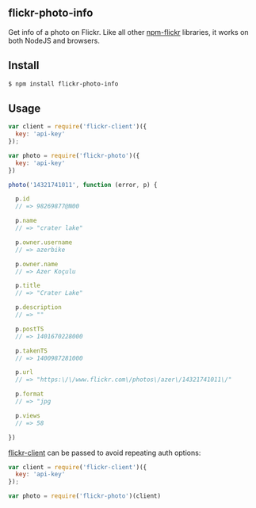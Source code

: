 ## flickr-photo-info

Get info of a photo on Flickr. Like all other [npm-flickr](http://github.com/npm-flickr) libraries, it works on both NodeJS and browsers.

## Install

```bash
$ npm install flickr-photo-info
```

## Usage

```js
var client = require('flickr-client')({
  key: 'api-key'
});

var photo = require('flickr-photo')({
  key: 'api-key'
})

photo('14321741011', function (error, p) {

  p.id
  // => 98269877@N00

  p.name
  // => "crater lake"

  p.owner.username
  // => azerbike

  p.owner.name
  // => Azer Koçulu

  p.title
  // => "Crater Lake"

  p.description
  // => ""

  p.postTS
  // => 1401670228000

  p.takenTS
  // => 1400987281000

  p.url
  // => "https:\/\/www.flickr.com\/photos\/azer\/14321741011\/"

  p.format
  // => "jpg

  p.views
  // => 58

})
```

[flickr-client](http://github.com/npm-flickr/flickr-client) can be passed to avoid repeating auth options:

```js
var client = require('flickr-client')({
  key: 'api-key'
});

var photo = require('flickr-photo')(client)
```
